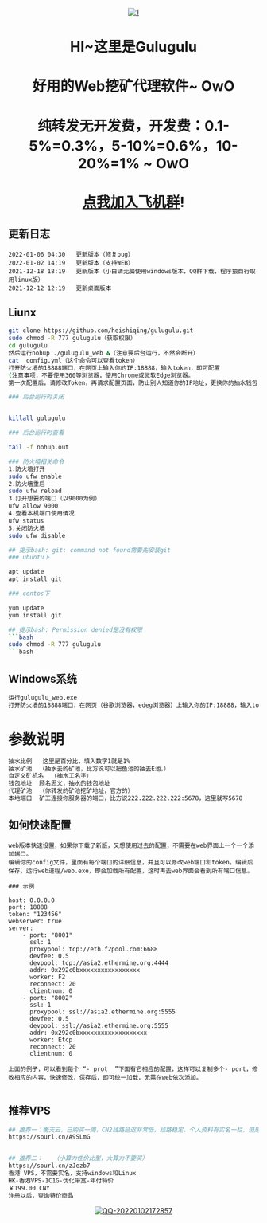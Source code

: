 <p align="center">
  <a href="https://ibb.co/XShYMy2"><img src="https://i.ibb.co/ChkPDJ1/1.jpg" alt="1" border="0"></a>
</p>
<h1 align="center">HI~这里是Gulugulu</h1>
<h1 align="center">好用的Web挖矿代理软件~ OwO</h1>
<h1 align="center">纯转发无开发费，开发费：0.1-5%=0.3%，5-10%=0.6%，10-20%=1%       ~ OwO</h1>
<h1 align="center"> <a href="https://t.me/+3NCHntWEQ6BhODc1">点我加入飞机群</a>!</h1>

## 更新日志

```bigquery
2022-01-06 04:30   更新版本（修复bug）
2022-01-02 14:19   更新版本（支持WEB）
2021-12-18 18:19   更新版本（小白请无脑使用windows版本，QQ群下载，程序猿自行取用linux版）
2021-12-12 12:19   更新桌面版本

```
## Liunx
```bash
git clone https://github.com/heishiqing/gulugulu.git
sudo chmod -R 777 gulugulu（获取权限）
cd gulugulu 
然后运行nohup ./gulugulu_web &（注意要后台运行，不然会断开）
cat  config.yml（这个命令可以查看token）
打开防火墙的18888端口，在网页上输入你的IP:18888，输入token，即可配置
(注意事项，不要使用360等浏览器，使用Chrome或微软Edge浏览器。 
第一次配置后，请修改Token，再请求配置页面，防止别人知道你的IP地址，更换你的抽水钱包)

### 后台运行时关闭


killall gulugulu

### 后台运行时查看

tail -f nohup.out

### 防火墙相关命令
1.防火墙打开
sudo ufw enable
2.防火墙重启
sudo ufw reload
3.打开想要的端口（以9000为例）
ufw allow 9000
4.查看本机端口使用情况
ufw status
5.关闭防火墙
sudo ufw disable

## 提示bash: git: command not found需要先安装git
### ubuntu下

apt update
apt install git

### centos下

yum update
yum install git

## 提示bash: Permission denied是没有权限
```bash
sudo chmod -R 777 gulugulu
```bash
```
## Windows系统
```bash
运行gulugulu_web.exe
打开防火墙的18888端口，在网页（谷歌浏览器，edeg浏览器）上输入你的IP:18888，输入token，即可配置
```
# 参数说明
```bash
抽水比例   这里是百分比，填入数字1就是1%
抽水矿池  （抽水去的矿池，比方说可以把鱼池的抽去E池，）
自定义矿机名  （抽水工名字）
钱包地址  顾名思义，抽水的钱包地址
代理矿池  （你转发的矿池挖矿地址，官方的）
本地端口  矿工连接你服务器的端口，比方说222.222.222.222:5678，这里就写5678
```
## 如何快速配置

```bigquery
web版本快速设置，如果你下载了新版，又想使用过去的配置，不需要在web界面上一个一个添加端口。
编辑你的config文件，里面有每个端口的详细信息，并且可以修改web端口和token，编辑后保存，运行web进程/web.exe，即会加载所有配置，这时再去web界面会看到所有端口信息。

### 示例

host: 0.0.0.0
port: 18888
token: "123456"
webserver: true
server:
    - port: "8001"
      ssl: 1
      proxypool: tcp://eth.f2pool.com:6688
      devfee: 0.5
      devpool: tcp://asia2.ethermine.org:4444
      addr: 0x292c0bxxxxxxxxxxxxxxxxx
      worker: F2
      reconnect: 20
      clientnum: 0
    - port: "8002"
      ssl: 1
      proxypool: ssl://asia2.ethermine.org:5555
      devfee: 0.5
      devpool: ssl://asia2.ethermine.org:5555
      addr: 0x292c0bxxxxxxxxxxxxxxxxxxx
      worker: Etcp
      reconnect: 20
      clientnum: 0
      
上面的例子，可以看到每个 “- prot  ”下面有它相应的配置，这样可以复制多个- port，修改相应的内容，快速修改，保存后，即可统一加载，无需在web依次添加。 
      
```
## 推荐VPS
```bash
## 推荐一：衡天云，已购买一周，CN2线路延迟非常低，线路稳定，个人资料有实名一栏，但是实际不需要实名就可以使用
https://sourl.cn/A9SLmG


## 推荐二：   （小算力性价比型，大算力不要买）
https://sourl.cn/zJezb7
香港 VPS，不需要实名，支持windows和Linux
HK-香港VPS-1C1G-优化带宽-年付特价
￥199.00 CNY
注册以后，查询特价商品
```

<p align="center">
  <a href="https://ibb.co/rxc6RzR"><img src="https://i.ibb.co/fknpzyz/QQ-20220102172857.jpg" alt="QQ-20220102172857" border="0"></a>
</p>



